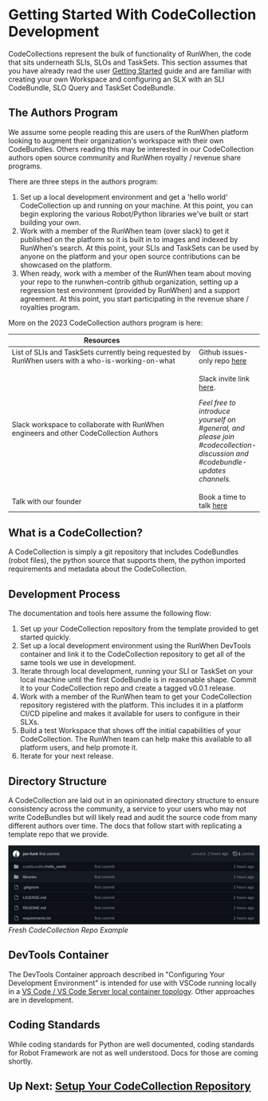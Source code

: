 # Getting Started With CodeCollection Development

CodeCollections represent the bulk of functionality of RunWhen, the code that sits underneath SLIs, SLOs and TaskSets. This section assumes that you have already read the user [Getting Started](../runwhen-platform/getting-started-with-runwhen-platform/starting-from-scratch/) guide and are familiar with creating your own Workspace and configuring an SLX with an SLI CodeBundle, SLO Query and TaskSet CodeBundle.

## The Authors Program

We assume some people reading this are users of the RunWhen platform looking to augment their organization's workspace with their own CodeBundles.  Others reading this may be interested in our CodeCollection authors open source community and RunWhen royalty / revenue share programs.

There are three steps in the authors program:

1. Set up a local development environment and get a 'hello world' CodeCollection up and running on your machine.  At this point, you can begin exploring the various Robot/Python libraries we've built or start building your own.
2. Work with a member of the RunWhen team (over slack) to get it published on the platform so it is built in to images and indexed by RunWhen's search.  At this point, your SLIs and TaskSets can be used by anyone on the platform and your open source contributions can be showcased on the platform.
3. When ready, work with a member of the RunWhen team about moving your repo to the runwhen-contrib github organization, setting up a regression test environment (provided by RunWhen) and a support agreement.  At this point, you start participating in the revenue share / royalties program.

More on the 2023 CodeCollection authors program is here:

<table><thead><tr><th width="401">Resources</th><th> </th></tr></thead><tbody><tr><td>List of SLIs and TaskSets currently being requested by RunWhen users with a who-is-working-on-what</td><td>Github issues-only repo <a href="https://github.com/runwhen-contrib/codecollection-authors/issues">here</a></td></tr><tr><td>Slack workspace to collaborate with RunWhen engineers and other CodeCollection Authors</td><td><p>Slack invite link <a href="https://join.slack.com/t/runwhen/shared_invite/zt-1l7t3tdzl-IzB8gXDsWtHkT8C5nufm2A">here</a>.  </p><p></p><p><em>Feel free to introduce yourself on #general, and please join #codecollection-discussion and #codebundle-updates channels.</em></p></td></tr><tr><td>Talk with our founder</td><td>Book a time to talk <a href="https://cal.mixmax.com/kyle-runwhen/cc-author">here</a></td></tr></tbody></table>

## What is a CodeCollection?

A CodeCollection is simply a git repository that includes CodeBundles (robot files), the python source that supports them, the python imported requirements and metadata about the CodeCollection.

## Development Process

The documentation and tools here assume the following flow:

1. Set up your CodeCollection repository from the template provided to get started quickly.
2. Set up a local development environment using the RunWhen DevTools container and link it to the CodeCollection repository to get all of the same tools we use in development.
3. Iterate through local development, running your SLI or TaskSet on your local machine until the first CodeBundle is in reasonable shape.  Commit it to your CodeCollection repo and create a tagged v0.0.1 release.
4. Work with a member of the RunWhen team to get your CodeCollection repository registered with the platform.  This includes it in a platform CI/CD pipeline and makes it available for users to configure in their SLXs.
5. Build a test Workspace that shows off the initial capabilities of your CodeCollection.  The RunWhen team can help make this available to all platform users, and help promote it.
6. Iterate for your next release.

## Directory Structure

A CodeCollection are laid out in an opinionated directory structure to ensure consistency across the community, a service to your users who may not write CodeBundles but will likely read and audit the source code from many different authors over time.  The docs that follow start with replicating a template repo that we provide.

![Directory Structure](/docs/.assets/dir_struct.png)
*Fresh CodeCollection Repo Example*

## DevTools Container

The DevTools Container approach described in "Configuring Your Development Environment" is intended for use with VSCode running locally in a [VS Code / VS Code Server local container topology](https://code.visualstudio.com/docs/devcontainers/containers).  Other approaches are in development.

## Coding Standards

While coding standards for Python are well documented, coding standards for Robot Framework are not as well understood.  Docs for those are coming shortly.

## Up Next: [Setup Your CodeCollection Repository](./setup-your-codecollection-repository.md)